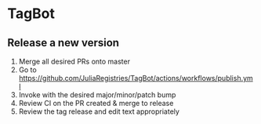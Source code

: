 # TagBot

## Release a new version

1. Merge all desired PRs onto master
2. Go to https://github.com/JuliaRegistries/TagBot/actions/workflows/publish.yml
3. Invoke with the desired major/minor/patch bump
4. Review CI on the PR created & merge to release
5. Review the tag release and edit text appropriately
